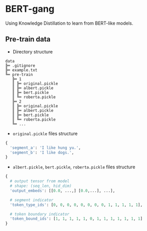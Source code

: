 # BERT-gang

Using Knowledge Distillation to learn from BERT-like models.

## Pre-train data

- Directory structure

```text
data
╠═ .gitignore
╠═ example.txt
╚═ pre-train
   ╠═ 1
   ║ ╠═ original.pickle
   ║ ╠═ albert.pickle
   ║ ╠═ bert.pickle
   ║ ╚═ roberta.pickle
   ╠═ 2
   ║ ╠═ original.pickle
   ║ ╠═ albert.pickle
   ║ ╠═ bert.pickle
   ║ ╚═ roberta.pickle
   ╚═ ...
```

- `original.pickle` files structure

```py
{
  'segment_a': 'I like hung yu.',
  'segment_b': 'I like dogs.',
}
```

- `albert.pickle`, `bert.pickle`, `roberta.pickle` files structure

```py
{
  # output tensor from model
  # shape: (seq_len, hid_dim)
  'output_embeds': [[0.0, ...,] [0.0,...], ...],

  # segment indicator
  'token_type_ids': [0, 0, 0, 0, 0, 0, 0, 0, 1, 1, 1, 1, 1],

  # token boundary indicator
  'token_bound_ids': [1, 1, 1, 1, 1, 0, 1, 1, 1, 1, 1, 1, 1]
}
```
